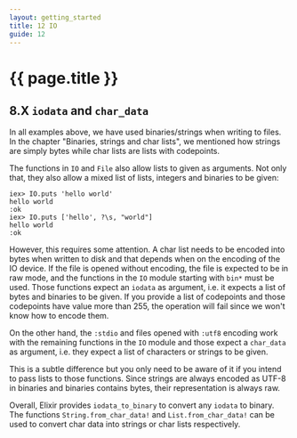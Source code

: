 ```yaml
---
layout: getting_started
title: 12 IO
guide: 12
---
```


# {{ page.title }}


## 8.X `iodata` and `char_data`

In all examples above, we have used binaries/strings when writing to files. In the chapter "Binaries, strings and char lists", we mentioned how strings are simply bytes while char lists are lists with codepoints.

The functions in `IO` and `File` also allow lists to given as arguments. Not only that, they also allow a mixed list of lists, integers and binaries to be given:

```iex
iex> IO.puts 'hello world'
hello world
:ok
iex> IO.puts ['hello', ?\s, "world"]
hello world
:ok
```

However, this requires some attention. A char list needs to be encoded into bytes when written to disk and that depends when on the encoding of the IO device. If the file is opened without encoding, the file is expected to be in raw mode, and the functions in the `IO` module starting with `bin*` must be used. Those functions expect an `iodata` as argument, i.e. it expects a list of bytes and binaries to be given. If you provide a list of codepoints and those codepoints have value more than 255, the operation will fail since we won't know how to encode them.

On the other hand, the `:stdio` and files opened with `:utf8` encoding work with the remaining functions in the `IO` module and those expect a `char_data` as argument, i.e. they expect a list of characters or strings to be given.

This is a subtle difference but you only need to be aware of it if you intend to pass lists to those functions. Since strings are always encoded as UTF-8 in binaries and binaries contains bytes, their representation is always raw.

Overall, Elixir provides `iodata_to_binary` to convert any `iodata` to binary. The functions `String.from_char_data!` and `List.from_char_data!` can be used to convert char data into strings or char lists respectively.

